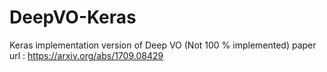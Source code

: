 # DeepVO-Keras
Keras implementation version of Deep VO (Not 100 % implemented) 
paper url : https://arxiv.org/abs/1709.08429
